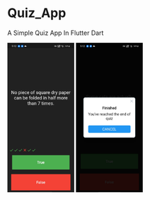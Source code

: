 # Quiz_App

A Simple Quiz App In Flutter Dart

<img src="https://github.com/AzharKV/QuizApp/blob/master/screenshots/1.jpg?raw=true" width="30%">          <img src="https://github.com/AzharKV/QuizApp/blob/master/screenshots/2.jpg?raw=true" width="30%">

